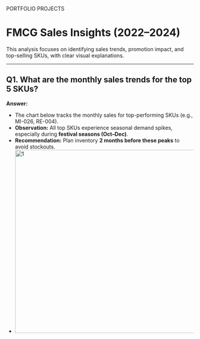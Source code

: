 PORTFOLIO PROJECTS

# FMCG Sales Insights (2022–2024)

This analysis focuses on identifying sales trends, promotion impact, and top-selling SKUs, with clear visual explanations.

---

## **Q1. What are the monthly sales trends for the top 5 SKUs?**
**Answer:**  
- The chart below tracks the monthly sales for top-performing SKUs (e.g., MI-026, RE-004).  
- **Observation:** All top SKUs experience seasonal demand spikes, especially during **festival seasons (Oct–Dec)**.  
- **Recommendation:** Plan inventory **2 months before these peaks** to avoid stockouts.
- <img width="990" height="492" alt="1" src="https://github.com/user-attachments/assets/23afa8ca-daa1-429d-a06e-dfa9bfcfff58" />
